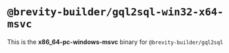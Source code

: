 # `@brevity-builder/gql2sql-win32-x64-msvc`

This is the **x86_64-pc-windows-msvc** binary for `@brevity-builder/gql2sql`
